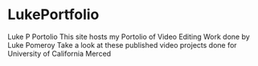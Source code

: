 # LukePortfolio
Luke P Portolio
This site hosts my Portolio of Video Editing Work done by Luke Pomeroy
Take a look at these published video projects done for University of California Merced
